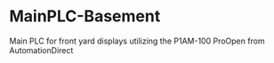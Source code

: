 # MainPLC-Basement
Main PLC for front yard displays utilizing the P1AM-100 ProOpen from AutomationDirect
